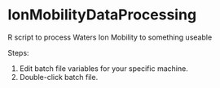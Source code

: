 # IonMobilityDataProcessing
R script to process Waters Ion Mobility to something useable 

Steps:
1) Edit batch file variables for your specific machine.  
2) Double-click batch file. 
